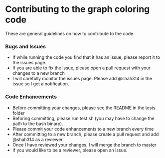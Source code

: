 <h1>Contributing to the graph coloring code</h1>
These are general guidelines on how to contribute to the code.
<h3>Bugs and Issues</h3>
<ul>
<li>If while running the code you find that it has an issue, please report it to the issues page.</li>
<li>If you are able to fix the issue, please open a pull request with your changes to a new branch</li>
<li>I will carefully monitor the issues page. Please add @shah314 in the issue so I get a notification.</li>
</ul>
<h3>Code Enhancements</h3>
<ul>
<li>Before committing your changes, please see the README in the tests folder</li>
<li>Beforing committing, please run test.sh (you may have to change the path to the bash binary).
<li>Please commit your code enhancements to a new branch every time</li>
<li>After committing to a new branch, please create a pull request and add @shah314 as a reviewer.</li>
<li>Once I have reviewed your changes, I will merge the branch to master</li>
<li>If you would like to be a reviewer, please open an issue.</li>
</ul>
